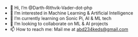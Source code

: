 - 👋 Hi, I’m @Darth-Rithvik-Vader-dot-php
- 👀 I’m interested in Machine Learning & Artificial Intelligence
- 🌱 I’m currently learning on Sonic Pi, AI & ML tech
- 💞️ I’m looking to collaborate on ML & AI projects
- 📫 How to reach me: Mail me at abd234keds@gmail.com

<!---
Darth-Rithvik-Vader-dot-php/Darth-Rithvik-Vader-dot-php is a ✨ special ✨ repository because its `README.md` (this file) appears on your GitHub profile.
You can click the Preview link to take a look at your changes.
--->

